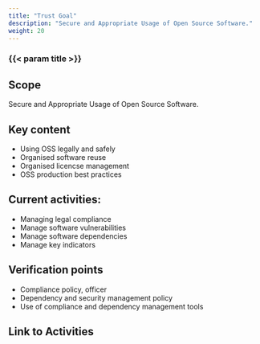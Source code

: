 ```yaml
---
title: "Trust Goal"
description: "Secure and Appropriate Usage of Open Source Software."
weight: 20
---
```


### {{< param title >}}

## Scope

Secure and Appropriate Usage of Open Source Software.

## Key content

* Using OSS legally and safely
* Organised software reuse
* Organised licencse management
* OSS production best practices

## Current activities:

* Managing legal compliance
* Manage software vulnerabilities
* Manage software dependencies
* Manage key indicators

## Verification points

* Compliance policy, officer
* Dependency and security management policy
* Use of compliance and dependency management tools


## Link to Activities
